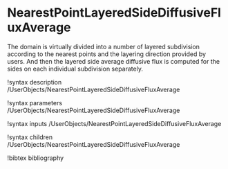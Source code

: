 # NearestPointLayeredSideDiffusiveFluxAverage

The domain is virtually divided into a number of layered subdivision according
to the nearest points and the layering direction provided by users. And then
the layered side average diffusive flux is computed for the sides on each
individual subdivision separately.

!syntax description /UserObjects/NearestPointLayeredSideDiffusiveFluxAverage

!syntax parameters /UserObjects/NearestPointLayeredSideDiffusiveFluxAverage

!syntax inputs /UserObjects/NearestPointLayeredSideDiffusiveFluxAverage

!syntax children /UserObjects/NearestPointLayeredSideDiffusiveFluxAverage

!bibtex bibliography
